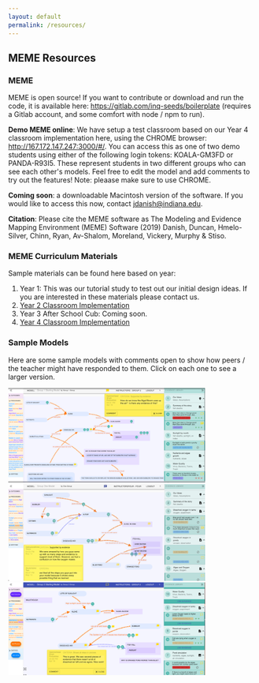 ```yaml
---
layout: default
permalink: /resources/
---
```


## MEME Resources

### MEME
MEME is open source! If you want to contribute or download and run the code, it is available here: <a href="https://gitlab.com/inq-seeds/boilerplate" target="_blank">https://gitlab.com/inq-seeds/boilerplate</a> (requires a Gitlab account, and some comfort with node / npm to run).

**Demo MEME online**: We have setup a test classroom based on our Year 4 classroom implementation here, using the CHROME browser: <a href="http://167.172.147.247:3000/#/" target="MEME Demo">http://167.172.147.247:3000/#/</a>. You can access this as one of two demo students using either of the following login tokens: KOALA-GM3FD or PANDA-R93I5. These represent students in two different groups who can see each other's models. Feel free to edit the model and add comments to try out the features! Note: pleaase make sure to use CHROME.

**Coming soon**: a downloadable Macintosh version of the software. If you would like to access this now, contact <a href="mailto:jdanish@indiana.edu?subject=MEME">jdanish@indiana.edu</a>.

**Citation**: Please cite the MEME software as The Modeling and Evidence Mapping Environment
(MEME) Software (2019) Danish, Duncan, Hmelo-Silver, Chinn, Ryan, Av-Shalom,
Moreland, Vickery, Murphy & Stiso.

### MEME Curriculum Materials
Sample materials can be found here based on year:
1. Year 1: This was our tutorial study to test out our initial design ideas. If you are interested in these materials please contact us.
2. <a href="https://github.com/memeresearch/memeresearch.github.io/tree/main/sample_resources/Year%201%20Implementation">Year 2 Classroom Implementation</a>
3. Year 3 After School Cub: Coming soon.
4. <a href="https://github.com/memeresearch/memeresearch.github.io/tree/main/sample_resources/Year%204%20Implementation">Year 4 Classroom Implementation</a>

### Sample Models
Here are some sample models with comments open to show how peers / the teacher might have responded to them. Click on each one to see a larger version.

<a href="/assets/img/Student%20model%201.png" target="_blank"><img src="/assets/img/Student%20model%201.png" alt="Sample student model in MEME" width=400></a>
<a href="/assets/img/Student%20model%202.png" target="_blank"><img src="/assets/img/Student%20model%202.png" alt="Sample student model in MEME" width=400></a>
<a href="/assets/img/Student%20model%203.png" target="_blank"><img src="/assets/img/Student%20model%203.png" alt="Sample student model in MEME" width=400></a>

